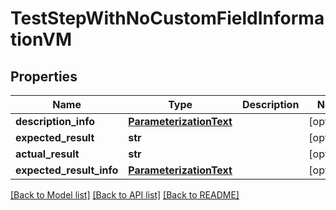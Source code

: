 # TestStepWithNoCustomFieldInformationVM

## Properties
Name | Type | Description | Notes
------------ | ------------- | ------------- | -------------
**description_info** | [**ParameterizationText**](ParameterizationText.md) |  | [optional] 
**expected_result** | **str** |  | [optional] 
**actual_result** | **str** |  | [optional] 
**expected_result_info** | [**ParameterizationText**](ParameterizationText.md) |  | [optional] 

[[Back to Model list]](../README.md#documentation-for-models) [[Back to API list]](../README.md#documentation-for-api-endpoints) [[Back to README]](../README.md)


